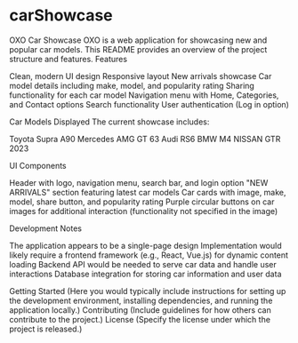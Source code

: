# carShowcase

OXO Car Showcase
OXO is a web application for showcasing new and popular car models. This README provides an overview of the project structure and features.
Features

Clean, modern UI design
Responsive layout
New arrivals showcase
Car model details including make, model, and popularity rating
Sharing functionality for each car model
Navigation menu with Home, Categories, and Contact options
Search functionality
User authentication (Log in option)

Car Models Displayed
The current showcase includes:

Toyota Supra A90
Mercedes AMG GT 63
Audi RS6
BMW M4
NISSAN GTR 2023

UI Components

Header with logo, navigation menu, search bar, and login option
"NEW ARRIVALS" section featuring latest car models
Car cards with image, make, model, share button, and popularity rating
Purple circular buttons on car images for additional interaction (functionality not specified in the image)

Development Notes

The application appears to be a single-page design
Implementation would likely require a frontend framework (e.g., React, Vue.js) for dynamic content loading
Backend API would be needed to serve car data and handle user interactions
Database integration for storing car information and user data

Getting Started
(Here you would typically include instructions for setting up the development environment, installing dependencies, and running the application locally.)
Contributing
(Include guidelines for how others can contribute to the project.)
License
(Specify the license under which the project is released.)
